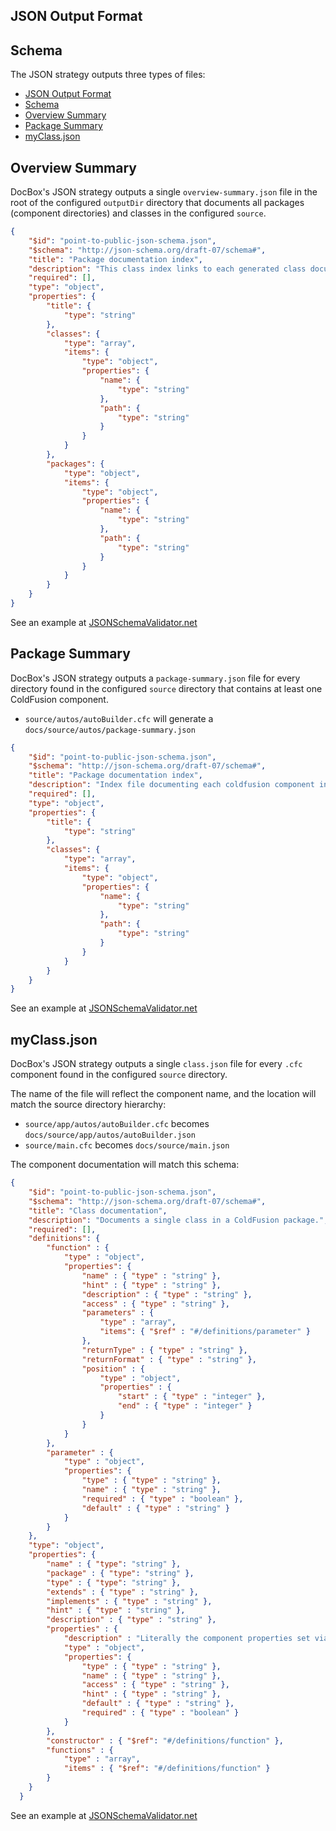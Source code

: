 ## JSON Output Format

## Schema

The JSON strategy outputs three types of files:

- [JSON Output Format](#json-output-format)
- [Schema](#schema)
- [Overview Summary](#overview-summary)
- [Package Summary](#package-summary)
- [myClass.json](#myclassjson)

## Overview Summary

DocBox's JSON strategy outputs a single `overview-summary.json` file in the root of the configured `outputDir` directory that documents all packages (component directories) and classes in the configured `source`.

```json
{
    "$id": "point-to-public-json-schema.json",
    "$schema": "http://json-schema.org/draft-07/schema#",
    "title": "Package documentation index",
    "description": "This class index links to each generated class documentation JSON file.",
    "required": [],
    "type": "object",
    "properties": {
        "title": {
            "type": "string"
        },
        "classes": {
            "type": "array",
            "items": {
                "type": "object",
                "properties": {
                    "name": {
                        "type": "string"
                    },
                    "path": {
                        "type": "string"
                    }
                }
            }
        },
        "packages": {
            "type": "object",
            "items": {
                "type": "object",
                "properties": {
                    "name": {
                        "type": "string"
                    },
                    "path": {
                        "type": "string"
                    }
                }
            }
        }
    }
}
```

See an example at [JSONSchemaValidator.net](https://www.jsonschemavalidator.net/s/1GwKCCI3)

## Package Summary

DocBox's JSON strategy outputs a `package-summary.json` file for every directory found in the configured `source` directory that contains at least one ColdFusion component.

* `source/autos/autoBuilder.cfc` will generate a `docs/source/autos/package-summary.json`

```json
{
    "$id": "point-to-public-json-schema.json",
    "$schema": "http://json-schema.org/draft-07/schema#",
    "title": "Package documentation index",
    "description": "Index file documenting each coldfusion component inside a package level - i.e. per directory.",
    "required": [],
    "type": "object",
    "properties": {
        "title": {
            "type": "string"
        },
        "classes": {
            "type": "array",
            "items": {
                "type": "object",
                "properties": {
                    "name": {
                        "type": "string"
                    },
                    "path": {
                        "type": "string"
                    }
                }
            }
        }
    }
}
```

See an example at [JSONSchemaValidator.net](https://www.jsonschemavalidator.net/s/98ToeO23)

## myClass.json

DocBox's JSON strategy outputs a single `class.json` file for every `.cfc` component found in the configured `source` directory.

The name of the file will reflect the component name, and the location will match the source directory hierarchy:

* `source/app/autos/autoBuilder.cfc` becomes `docs/source/app/autos/autoBuilder.json`
* `source/main.cfc` becomes `docs/source/main.json`

The component documentation will match this schema:

```json
{
    "$id": "point-to-public-json-schema.json",
    "$schema": "http://json-schema.org/draft-07/schema#",
    "title": "Class documentation",
    "description": "Documents a single class in a ColdFusion package.",
    "required": [],
    "definitions": {
        "function" : {
            "type" : "object",
            "properties": {
                "name" : { "type" : "string" },
                "hint" : { "type" : "string" },
                "description" : { "type" : "string" },
                "access" : { "type" : "string" },
                "parameters" : {
                    "type" : "array",
                    "items": { "$ref" : "#/definitions/parameter" }
                },
                "returnType" : { "type" : "string" },
                "returnFormat" : { "type" : "string" },
                "position" : {
                    "type" : "object",
                    "properties" : {
                        "start" : { "type" : "integer" },
                        "end" : { "type" : "integer" }
                    }
                }
            }
        },
        "parameter" : {
            "type" : "object",
            "properties": {
                "type" : { "type" : "string" },
                "name" : { "type" : "string" },
                "required" : { "type" : "boolean" },
                "default" : { "type" : "string" }
            }
        }
    },
    "type": "object",
    "properties": {
        "name" : { "type": "string" },
        "package" : { "type": "string" },
        "type" : { "type": "string" },
        "extends" : { "type" : "string" },
        "implements" : { "type" : "string" },
        "hint" : { "type" : "string" },
        "description" : { "type" : "string" },
        "properties" : {
            "description" : "Literally the component properties set via `property` or `cfproperty`.",
            "type" : "object",
            "properties": {
                "type" : { "type" : "string" },
                "name" : { "type" : "string" },
                "access" : { "type" : "string" },
                "hint" : { "type" : "string" },
                "default" : { "type" : "string" },
                "required" : { "type" : "boolean" }
            }
        },
        "constructor" : { "$ref": "#/definitions/function" },
        "functions" : {
            "type" : "array",
            "items" : { "$ref": "#/definitions/function" }
        }
    }
  }
```

See an example at [JSONSchemaValidator.net](https://www.jsonschemavalidator.net/s/6Py2AIDk)